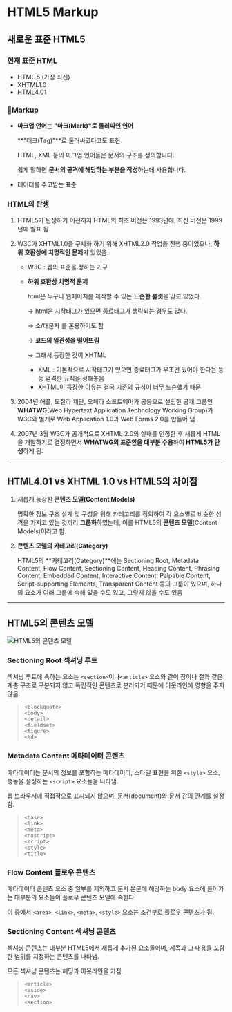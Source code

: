 # HTML5 Markup

## 새로운 표준 HTML5

### 현재 표준 HTML

- HTML 5 (가장 최신)
- XHTML1.0
- HTML4.01

### 📍Markup

- **마크업 언어**는 **"마크(Mark)"로 둘러싸인 언어**

  **"태크(Tag)"**로 둘러싸였다고도 표현

  HTML, XML 등의 마크업 언어들은 문서의 구조를 정의합니다.

  쉽게 말하면 **문서의 골격에 해당하는 부분을 작성**하는데 사용합니다.

- 데이터를 주고받는 표준

### HTML의 탄생

1. HTML5가 탄생하기 이전까지 HTML의 최초 버전은 1993년에, 최신 버전은 1999년에 발표 됨

2. W3C가 XHTML1.0을 구체화 하기 위해 XHTML2.0 작업을 진행 중이었으나, **하위 호환상에 치명적인 문제**가 있었음.

   - W3C : 웹의 표준을 정하는 기구
   - **하위 호환상 치명적 문제**

     html은 누구나 웹페이지를 제작할 수 있는 **느슨한 룰셋**을 갖고 있었다.

     → html은 시작태그가 있으면 종료태그가 생략되는 경우도 많다.

     → 소/대문자 를 혼용하기도 함

     → **코드의 일관성을 떨어뜨림**

     → 그래서 등장한 것이 XHTML

     - XML : 기본적으로 시작태그가 있으면 종료태그가 무조건 있어야 한다는 등등 엄격한 규칙을 정해놓음
     - XHTML이 등장한 이유는 결국 기존의 규칙이 너무 느슨했기 때문

3. 2004년 애플, 모질라 재단, 오페라 소프트웨어가 공동으로 설립한 공개 그룹인 **WHATWG**(Web Hypertext Application Technology Working Group)가 W3C와 별개로 Web Application 1.0과 Web Forms 2.0을 만들어 냄

4. 2007년 3월 W3C가 공개적으로 XHTML 2.0의 실패를 인정한 후 새롭게 HTML을 개발하기로 결정하면서 **WHATWG의 표준안을 대부분 수용**하여 **HTML5가 탄생**하게 됨.

---

## HTML4.01 vs XHTML 1.0 vs HTML5의 차이점

1. 새롭게 등장한 **콘텐츠 모델(Content Models)**

   명확한 정보 구조 설계 및 구성을 위해 카테고리를 정의하여 각 요소별로 비슷한 성격을 가지고 있는 것끼리 **그룹화**하였는데, 이를 HTML5의 **콘텐츠 모델**(Content Models)이라고 함.

2. **콘텐츠 모델의 카테고리(Category)**

   HTML5의 **카테고리(Category)**에는 Sectioning Root, Metadata Content, Flow Content, Sectioning Content, Heading Content, Phrasing Content, Embedded Content, Interactive Content, Palpable Content, Script-supporting Elements, Transparent Content 등의 그룹이 있으며, 하나의 요소가 여러 그룹에 속해 있을 수도 있고, 그렇지 않을 수도 있음

---

## HTML5의 콘텐츠 모델

![HTML5의 콘텐츠 모델](https://seulbinim.github.io/WSA/images/markup/content-model.png)

### Sectioning Root 섹셔닝 루트

섹셔닝 루트에 속하는 요소는 `<section>`이나`<article>` 요소와 같이 장이나 절과 같은 계층 구조로 구분되지 않고 독립적인 콘텐츠로 분리되기 때문에 아웃라인에 영향을 주지 않음.

> `<blockquote>`<br>
> `<body>`<br>
> `<detail>`<br>
> `<fieldset>`<br>
> `<figure>`<br>
> `<td>`<br>

### Metadata Content 메타데이터 콘텐츠

메타데이터는 문서의 정보를 포함하는 메타데이터, 스타일 표현을 위한 `<style>` 요소, 행동을 설정하는 `<script>` 요소들을 나타냄.

웹 브라우저에 직접적으로 표시되지 않으며, 문서(document)와 문서 간의 관계를 설정함.

> `<base>`<br>
> `<link>`<br>
> `<meta>`<br>
> `<noscript>`<br>
> `<script>`<br>
> `<style>`<br>
> `<title>`<br>

### Flow Content 플로우 콘텐츠

메타데이터 콘텐츠 요소 중 일부를 제외하고 문서 본문에 해당하는 body 요소에 들어가는 대부분의 요소들이 플로우 콘텐츠 모델에 속한다

이 중에서 `<area>`, `<link>`, `<meta>`, `<style>` 요소는 조건부로 플로우 콘텐츠가 됨.

### Sectioning Content 섹셔닝 콘텐츠

섹셔닝 콘텐츠는 대부분 HTML5에서 새롭게 추가된 요소들이며, 제목과 그 내용을 포함한 범위를 지정하는 콘텐츠를 나타냄.

모든 섹셔닝 콘텐츠는 헤딩과 아웃라인을 가짐.

> `<article>`<br>
> `<aside>`<br>
> `<nav>`<br>
> `<section>`<br>
